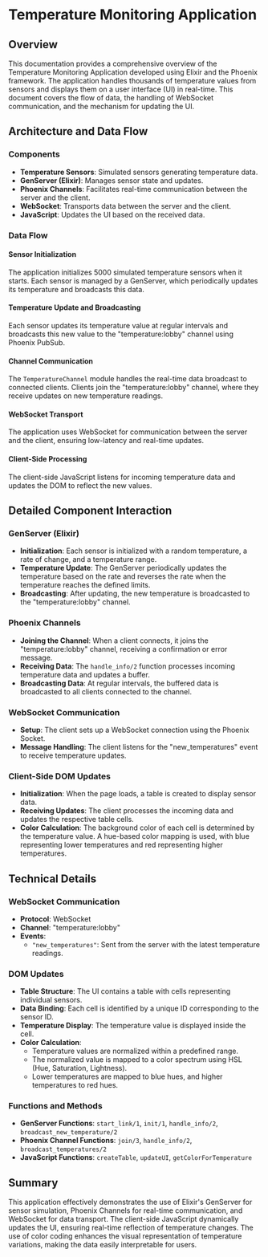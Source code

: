 # Temperature Monitoring Application

## Overview

This documentation provides a comprehensive overview of the Temperature Monitoring Application developed using Elixir and the Phoenix framework. The application handles thousands of temperature values from sensors and displays them on a user interface (UI) in real-time. This document covers the flow of data, the handling of WebSocket communication, and the mechanism for updating the UI.

## Architecture and Data Flow

### Components

- **Temperature Sensors**: Simulated sensors generating temperature data.
- **GenServer (Elixir)**: Manages sensor state and updates.
- **Phoenix Channels**: Facilitates real-time communication between the server and the client.
- **WebSocket**: Transports data between the server and the client.
- **JavaScript**: Updates the UI based on the received data.

### Data Flow

#### Sensor Initialization

The application initializes 5000 simulated temperature sensors when it starts. Each sensor is managed by a GenServer, which periodically updates its temperature and broadcasts this data.

#### Temperature Update and Broadcasting

Each sensor updates its temperature value at regular intervals and broadcasts this new value to the "temperature:lobby" channel using Phoenix PubSub.

#### Channel Communication

The `TemperatureChannel` module handles the real-time data broadcast to connected clients. Clients join the "temperature:lobby" channel, where they receive updates on new temperature readings.

#### WebSocket Transport

The application uses WebSocket for communication between the server and the client, ensuring low-latency and real-time updates.

#### Client-Side Processing

The client-side JavaScript listens for incoming temperature data and updates the DOM to reflect the new values.

## Detailed Component Interaction

### GenServer (Elixir)

- **Initialization**: Each sensor is initialized with a random temperature, a rate of change, and a temperature range.
- **Temperature Update**: The GenServer periodically updates the temperature based on the rate and reverses the rate when the temperature reaches the defined limits.
- **Broadcasting**: After updating, the new temperature is broadcasted to the "temperature:lobby" channel.

### Phoenix Channels

- **Joining the Channel**: When a client connects, it joins the "temperature:lobby" channel, receiving a confirmation or error message.
- **Receiving Data**: The `handle_info/2` function processes incoming temperature data and updates a buffer.
- **Broadcasting Data**: At regular intervals, the buffered data is broadcasted to all clients connected to the channel.

### WebSocket Communication

- **Setup**: The client sets up a WebSocket connection using the Phoenix Socket.
- **Message Handling**: The client listens for the "new_temperatures" event to receive temperature updates.

### Client-Side DOM Updates

- **Initialization**: When the page loads, a table is created to display sensor data.
- **Receiving Updates**: The client processes the incoming data and updates the respective table cells.
- **Color Calculation**: The background color of each cell is determined by the temperature value. A hue-based color mapping is used, with blue representing lower temperatures and red representing higher temperatures.

## Technical Details

### WebSocket Communication

- **Protocol**: WebSocket
- **Channel**: "temperature:lobby"
- **Events**:
  - `"new_temperatures"`: Sent from the server with the latest temperature readings.

### DOM Updates

- **Table Structure**: The UI contains a table with cells representing individual sensors.
- **Data Binding**: Each cell is identified by a unique ID corresponding to the sensor ID.
- **Temperature Display**: The temperature value is displayed inside the cell.
- **Color Calculation**:
  - Temperature values are normalized within a predefined range.
  - The normalized value is mapped to a color spectrum using HSL (Hue, Saturation, Lightness).
  - Lower temperatures are mapped to blue hues, and higher temperatures to red hues.

### Functions and Methods

- **GenServer Functions**: `start_link/1`, `init/1`, `handle_info/2`, `broadcast_new_temperature/2`
- **Phoenix Channel Functions**: `join/3`, `handle_info/2`, `broadcast_temperatures/2`
- **JavaScript Functions**: `createTable`, `updateUI`, `getColorForTemperature`

## Summary

This application effectively demonstrates the use of Elixir's GenServer for sensor simulation, Phoenix Channels for real-time communication, and WebSocket for data transport. The client-side JavaScript dynamically updates the UI, ensuring real-time reflection of temperature changes. The use of color coding enhances the visual representation of temperature variations, making the data easily interpretable for users.
